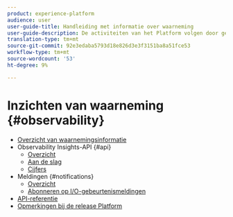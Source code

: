 ```yaml
---
product: experience-platform
audience: user
user-guide-title: Handleiding met informatie over waarneming
user-guide-description: De activiteiten van het Platform volgen door gebruik te maken van statistische gegevens en meldingen van gebeurtenissen.
translation-type: tm+mt
source-git-commit: 92e3edaba5793d18e826d3e3f3151ba8a51fce53
workflow-type: tm+mt
source-wordcount: '53'
ht-degree: 9%

---
```



# Inzichten van waarneming {#observability}

* [Overzicht van waarnemingsinformatie](home.md)
* Observability Insights-API {#api}
   * [Overzicht](api/overview.md)
   * [Aan de slag](api/getting-started.md)
   * [Cijfers](api/metrics.md)
* Meldingen {#notifications}
   * [Overzicht](notifications/overview.md)
   * [Abonneren op I/O-gebeurtenismeldingen](notifications/subscribe.md)
* [API-referentie](https://www.adobe.io/apis/experienceplatform/home/api-reference.html#!acpdr/swagger-specs/observability-insights.yaml)
* [Opmerkingen bij de release Platform](https://www.adobe.com/go/platform-release-notes-en)